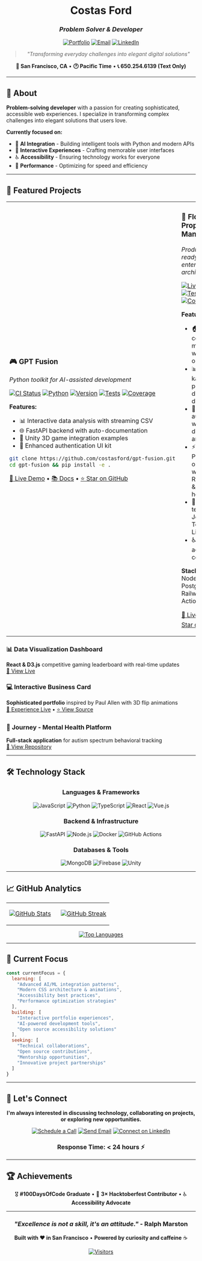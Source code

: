 <!-- 
██████╗ ██████╗  ██████╗ ██████╗ ██╗     ███████╗███╗   ███╗    ███████╗ ██████╗ ██╗    ██╗   ██╗███████╗██████╗ 
██╔══██╗██╔══██╗██╔═══██╗██╔══██╗██║     ██╔════╝████╗ ████║    ██╔════╝██╔═══██╗██║    ██║   ██║██╔════╝██╔══██╗
██████╔╝██████╔╝██║   ██║██████╔╝██║     █████╗  ██╔████╔██║    ███████╗██║   ██║██║    ██║   ██║█████╗  ██████╔╝
██╔═══╝ ██╔══██╗██║   ██║██╔══██╗██║     ██╔══╝  ██║╚██╔╝██║    ╚════██║██║   ██║██║    ╚██╗ ██╔╝██╔══╝  ██╔══██╗
██║     ██║  ██║╚██████╔╝██████╔╝███████╗███████╗██║ ╚═╝ ██║    ███████║╚██████╔╝███████╗╚████╔╝ ███████╗██║  ██║
╚═╝     ╚═╝  ╚═╝ ╚═════╝ ╚═════╝ ╚══════╝╚══════╝╚═╝     ╚═╝    ╚══════╝ ╚═════╝ ╚══════╝ ╚═══╝  ╚══════╝╚═╝  ╚═╝
-->

<div align="center">

# **Costas Ford**
### *Problem Solver & Developer*

[![Portfolio](https://img.shields.io/badge/Portfolio-costasford.github.io-blue?style=flat-square&logo=safari&logoColor=white)](https://costasford.github.io)
[![Email](https://img.shields.io/badge/Email-costasford@proton.me-red?style=flat-square&logo=protonmail&logoColor=white)](mailto:costasford@proton.me)
[![LinkedIn](https://img.shields.io/badge/LinkedIn-costasford-0077B5?style=flat-square&logo=linkedin&logoColor=white)](https://www.linkedin.com/in/costasford)

> *"Transforming everyday challenges into elegant digital solutions"*

**📍 San Francisco, CA** • **🕐 Pacific Time** • **📞 650.254.6139 (Text Only)**

</div>

---

## 💼 **About**

**Problem-solving developer** with a passion for creating sophisticated, accessible web experiences. I specialize in transforming complex challenges into elegant solutions that users love.

**Currently focused on:**
- 🤖 **AI Integration** - Building intelligent tools with Python and modern APIs
- 🎨 **Interactive Experiences** - Crafting memorable user interfaces
- ♿ **Accessibility** - Ensuring technology works for everyone
- 🚀 **Performance** - Optimizing for speed and efficiency

---

## 🌟 **Featured Projects**

<table>
<tr>
<td width="50%">

### 🎮 **GPT Fusion**
*Python toolkit for AI-assisted development*

[![CI Status](https://img.shields.io/github/actions/workflow/status/costasford/gpt-fusion/ci.yml?style=flat-square)](https://github.com/costasford/gpt-fusion/actions)
[![Python](https://img.shields.io/badge/python-3.10%2B-blue?style=flat-square)](https://www.python.org/downloads/)
[![Version](https://img.shields.io/badge/version-0.2.0-brightgreen?style=flat-square)](https://github.com/costasford/gpt-fusion/releases)
[![Tests](https://img.shields.io/badge/tests-63%20passed-brightgreen?style=flat-square)](https://github.com/costasford/gpt-fusion/actions)
[![Coverage](https://img.shields.io/badge/coverage-95%25-brightgreen?style=flat-square)](https://github.com/costasford/gpt-fusion)

**Features:**
- 📊 Interactive data analysis with streaming CSV
- 🌐 FastAPI backend with auto-documentation  
- 🎯 Unity 3D game integration examples
- 🔐 Enhanced authentication UI kit

```bash
git clone https://github.com/costasford/gpt-fusion.git
cd gpt-fusion && pip install -e .
```

[🚀 Live Demo](https://costasford.github.io/gpt-fusion/demo.html) • [📚 Docs](https://costasford.github.io/gpt-fusion/) • [⭐ Star on GitHub](https://github.com/costasford/gpt-fusion)

</td>
<td width="50%">

### 💼 **FlowCRM - Property Management**
*Production-ready CRM with enterprise-grade architecture*

[![Live Demo](https://img.shields.io/badge/Live%20Demo-FlowCRM-green?style=flat-square)](https://costasford.github.io/FlowCRM)
[![Tests](https://img.shields.io/badge/tests-66%2B%20passing-brightgreen?style=flat-square)](https://github.com/costasford/FlowCRM)
[![Coverage](https://img.shields.io/badge/coverage-95%25-brightgreen?style=flat-square)](https://github.com/costasford/FlowCRM)

**Features:**
- 🏠 Contact & company management with CRUD operations
- 📊 Interactive kanban deal pipeline with drag-and-drop
- 🔐 JWT authentication with cross-domain architecture
- ⚡ Performance optimized with React.memo & custom hooks
- 🧪 66+ unit tests with Jest & React Testing Library
- ♿ WCAG AA accessibility compliance

**Stack:** React, Node.js, PostgreSQL, Railway, GitHub Actions

[🚀 Live Demo](https://costasford.github.io/FlowCRM) • [⭐ Star on GitHub](https://github.com/costasford/FlowCRM)

</td>
</tr>
</table>

### 📊 **Data Visualization Dashboard**
**React & D3.js** competitive gaming leaderboard with real-time updates  
[🔗 View Live](https://costasford.github.io/NorcalSlippiLeaderboard/#/)

### 💻 **Interactive Business Card**
**Sophisticated portfolio** inspired by Paul Allen with 3D flip animations  
[🎯 Experience Live](https://costasford.github.io) • [⭐ View Source](https://github.com/costasford/costasford.github.io)

### 🧠 **Journey - Mental Health Platform** 
**Full-stack application** for autism spectrum behavioral tracking  
[🔗 View Repository](https://github.com/mantezana1998/Journey)

---

## 🛠️ **Technology Stack**

<div align="center">

### **Languages & Frameworks**
![JavaScript](https://img.shields.io/badge/JavaScript-F7DF1E?style=for-the-badge&logo=javascript&logoColor=black)
![Python](https://img.shields.io/badge/Python-3776AB?style=for-the-badge&logo=python&logoColor=white)
![TypeScript](https://img.shields.io/badge/TypeScript-007ACC?style=for-the-badge&logo=typescript&logoColor=white)
![React](https://img.shields.io/badge/React-20232A?style=for-the-badge&logo=react&logoColor=61DAFB)
![Vue.js](https://img.shields.io/badge/Vue.js-35495E?style=for-the-badge&logo=vue.js&logoColor=4FC08D)

### **Backend & Infrastructure**
![FastAPI](https://img.shields.io/badge/FastAPI-005571?style=for-the-badge&logo=fastapi)
![Node.js](https://img.shields.io/badge/Node.js-43853D?style=for-the-badge&logo=node.js&logoColor=white)
![Docker](https://img.shields.io/badge/Docker-2496ED?style=for-the-badge&logo=docker&logoColor=white)
![GitHub Actions](https://img.shields.io/badge/GitHub_Actions-2088FF?style=for-the-badge&logo=github-actions&logoColor=white)

### **Databases & Tools**
![MongoDB](https://img.shields.io/badge/MongoDB-4EA94B?style=for-the-badge&logo=mongodb&logoColor=white)
![Firebase](https://img.shields.io/badge/Firebase-039BE5?style=for-the-badge&logo=Firebase&logoColor=white)
![Unity](https://img.shields.io/badge/Unity-100000?style=for-the-badge&logo=unity&logoColor=white)

</div>

---

## 📈 **GitHub Analytics**

<div align="center">
<table>
<tr>
<td width="50%">

[![GitHub Stats](https://github-readme-stats.vercel.app/api?username=costasford&show_icons=true&theme=transparent&hide_border=true&include_all_commits=true&count_private=true)](https://github.com/costasford)

</td>
<td width="50%">

[![GitHub Streak](https://streak-stats.demolab.com?user=costasford&theme=transparent&hide_border=true)](https://github.com/costasford)

</td>
</tr>
</table>

[![Top Languages](https://github-readme-stats.vercel.app/api/top-langs/?username=costasford&layout=compact&theme=transparent&hide_border=true&langs_count=8)](https://github.com/costasford)

</div>

---

## 🎯 **Current Focus**

```javascript
const currentFocus = {
  learning: [
    "Advanced AI/ML integration patterns",
    "Modern CSS architecture & animations", 
    "Accessibility best practices",
    "Performance optimization strategies"
  ],
  building: [
    "Interactive portfolio experiences",
    "AI-powered development tools",
    "Open source accessibility solutions"
  ],
  seeking: [
    "Technical collaborations",
    "Open source contributions", 
    "Mentorship opportunities",
    "Innovative project partnerships"
  ]
}
```

---

## 🤝 **Let's Connect**

<div align="center">

**I'm always interested in discussing technology, collaborating on projects, or exploring new opportunities.**

[![Schedule a Call](https://img.shields.io/badge/Schedule%20a%20Call-Calendly-blue?style=for-the-badge&logo=calendly)](https://calendly.com/costasford)
[![Send Email](https://img.shields.io/badge/Send%20Email-ProtonMail-8B89CC?style=for-the-badge&logo=protonmail)](mailto:costasford@proton.me)
[![Connect on LinkedIn](https://img.shields.io/badge/Connect%20on%20LinkedIn-0077B5?style=for-the-badge&logo=linkedin)](https://www.linkedin.com/in/costasford)

### **Response Time: < 24 hours** ⚡

</div>

---

## 🏆 **Achievements**

<div align="center">

🎖️ **#100DaysOfCode Graduate** • 🌟 **3× Hacktoberfest Contributor** • ♿ **Accessibility Advocate**

</div>

---

<div align="center">

### *"Excellence is not a skill, it's an attitude."* - Ralph Marston

**Built with ❤️ in San Francisco** • **Powered by curiosity and caffeine** ☕

[![Visitors](https://komarev.com/ghpvc/?username=costasford&style=flat-square&color=blue)](https://github.com/costasford)

</div>